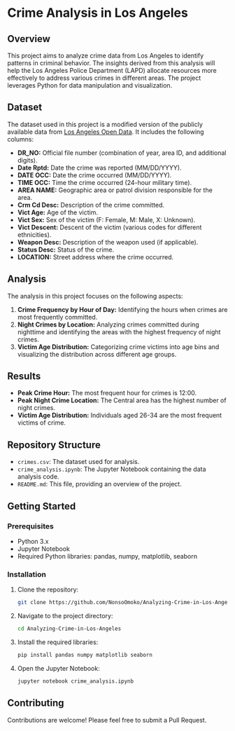 # Crime Analysis in Los Angeles

## Overview

This project aims to analyze crime data from Los Angeles to identify patterns in criminal behavior. The insights derived from this analysis will help the Los Angeles Police Department (LAPD) allocate resources more effectively to address various crimes in different areas. The project leverages Python for data manipulation and visualization.

## Dataset

The dataset used in this project is a modified version of the publicly available data from [Los Angeles Open Data](https://data.lacity.org/). It includes the following columns:

- **DR_NO:** Official file number (combination of year, area ID, and additional digits).
- **Date Rptd:** Date the crime was reported (MM/DD/YYYY).
- **DATE OCC:** Date the crime occurred (MM/DD/YYYY).
- **TIME OCC:** Time the crime occurred (24-hour military time).
- **AREA NAME:** Geographic area or patrol division responsible for the area.
- **Crm Cd Desc:** Description of the crime committed.
- **Vict Age:** Age of the victim.
- **Vict Sex:** Sex of the victim (F: Female, M: Male, X: Unknown).
- **Vict Descent:** Descent of the victim (various codes for different ethnicities).
- **Weapon Desc:** Description of the weapon used (if applicable).
- **Status Desc:** Status of the crime.
- **LOCATION:** Street address where the crime occurred.

## Analysis

The analysis in this project focuses on the following aspects:

1. **Crime Frequency by Hour of Day:** Identifying the hours when crimes are most frequently committed.
2. **Night Crimes by Location:** Analyzing crimes committed during nighttime and identifying the areas with the highest frequency of night crimes.
3. **Victim Age Distribution:** Categorizing crime victims into age bins and visualizing the distribution across different age groups.

## Results

- **Peak Crime Hour:** The most frequent hour for crimes is 12:00.
- **Peak Night Crime Location:** The Central area has the highest number of night crimes.
- **Victim Age Distribution:** Individuals aged 26-34 are the most frequent victims of crime.

## Repository Structure

- `crimes.csv`: The dataset used for analysis.
- `crime_analysis.ipynb`: The Jupyter Notebook containing the data analysis code.
- `README.md`: This file, providing an overview of the project.

## Getting Started

### Prerequisites

- Python 3.x
- Jupyter Notebook
- Required Python libraries: pandas, numpy, matplotlib, seaborn

### Installation

1. Clone the repository:
    ```bash
    git clone https://github.com/NonsoOmoko/Analyzing-Crime-in-Los-Angeles.git
    ```
2. Navigate to the project directory:
    ```bash
    cd Analyzing-Crime-in-Los-Angeles
    ```
3. Install the required libraries:
    ```bash
    pip install pandas numpy matplotlib seaborn
    ```
4. Open the Jupyter Notebook:
    ```bash
    jupyter notebook crime_analysis.ipynb
    ```

## Contributing

Contributions are welcome! Please feel free to submit a Pull Request.
